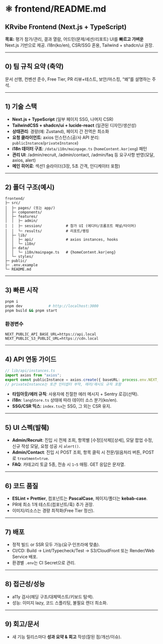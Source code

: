 # ⚛️ frontend/README.md

## KRvibe Frontend (Next.js + TypeScript)

**목표:** 평가 참가/관리, 결과 열람, 어드민(문제/세션/리포트) UI를 **빠르고 가벼운** Next.js 기반으로 제공. i18n(ko/en), CSR/SSG 혼용, Tailwind + shadcn/ui 권장.

---

## 0) 팀 규칙 요약 (축약)

문서 선행, 컨벤션 준수, Free Tier, PR 리뷰+테스트, 보안/마스킹, “왜”를 설명하는 주석.

---

## 1) 기술 스택

- **Next.js + TypeScript** (일부 페이지 SSG, 나머지 CSR)  
- **TailwindCSS + shadcn/ui + lucide-react** (일관된 디자인/생산성)  
- **상태관리**: 경량(예: Zustand), 페이지 간 전역은 최소화  
- **요청 클라이언트**: axios 인스턴스(공/사 API 분리: `publicInstance`/`privateInstance`)  
- **i18n 데이터 구조**: `/data/i18n/mainpage.ts` (`homeContent.kor|eng`) 패턴  
- **관리 UI**: /admin/recruit, /admin/contact, /admin/faq 등 요구사항 반영(모달, axios, alert)  
- **메인 히어로**: 섹션1 슬라이더(3장, 5초 간격, 인디케이터 포함)

---

## 2) 폴더 구조(예시)

```
frontend/
├─ src/
│  ├─ pages/ (또는 app/)
│  ├─ components/
│  ├─ features/
│  │  ├─ admin/
│  │  ├─ session/           # 참가 UI (에디터/프롬프트 패널/타이머)
│  │  └─ results/           # 리포트/랭킹
│  ├─ lib/
│  │  ├─ api/               # axios instances, hooks
│  │  └─ i18n/
│  ├─ data/
│  │  └─ i18n/mainpage.ts   # {homeContent.kor|eng}
│  └─ styles/
├─ public/
├─ .env.example
└─ README.md
```

---

## 3) 빠른 시작

```bash
pnpm i
pnpm dev            # http://localhost:3000
pnpm build && pnpm start
```

### 환경변수
```
NEXT_PUBLIC_API_BASE_URL=https://api.local
NEXT_PUBLIC_S3_PUBLIC_URL=https://cdn.local
```

---

## 4) API 연동 가이드

```ts
// lib/api/instances.ts
import axios from "axios";
export const publicInstance = axios.create({ baseURL: process.env.NEXT_PUBLIC_API_BASE_URL });
// privateInstance는 토큰 인터셉터 부착, 에러/재시도 규칙 포함
```

- **타임아웃/에러 규칙**: 사용자에 친절한 에러 메시지 + Sentry 로깅(선택).  
- **i18n**: `langStore.ts` 상태에 따라 데이터 소스 분기(ko/en).  
- **SSG/CSR 믹스**: `index.tsx`는 SSG, 그 외는 CSR 유지.

---

## 5) UI 스펙(발췌)

- **Admin/Recruit**: 진입 시 전체 조회, 항목별 [수정][삭제][상세], 모달 팝업 수정, 신규 작성 모달, 요청 성공 시 `alert()`.  
- **Admin/Contact**: 진입 시 POST 조회, 항목 클릭 시 전문/읽음처리 버튼, POST로 `treatment=true`.  
- **FAQ**: 카테고리 토글 5종, 전송 시 `1~5` 매핑. GET 응답은 문자열.

---

## 6) 코드 품질

- **ESLint + Prettier**, 컴포넌트는 **PascalCase**, 페이지/폴더는 **kebab-case**.  
- PR에 최소 1개 테스트(컴포넌트/훅) 추가 권장.  
- 이미지/리소스는 경량 최적화(Free Tier 정신).

---

## 7) 배포

- 정적 빌드 or SSR 모두 가능(요구·인프라에 맞춤).  
- CI/CD: Build → Lint/Typecheck/Test → S3/CloudFront 또는 Render/Web Service 배포.  
- 환경별 `.env`는 CI Secret으로 관리.

---

## 8) 접근성/성능

- a11y 검사(헤딩 구조/대체텍스트/키보드 탐색).  
- 성능: 이미지 lazy, 코드 스플리팅, 불필요 렌더 최소화.

---

## 9) 회고/문서

- 새 기능 릴리스마다 **성과 요약 & 회고** 작성(잘된 점/개선/이슈).

